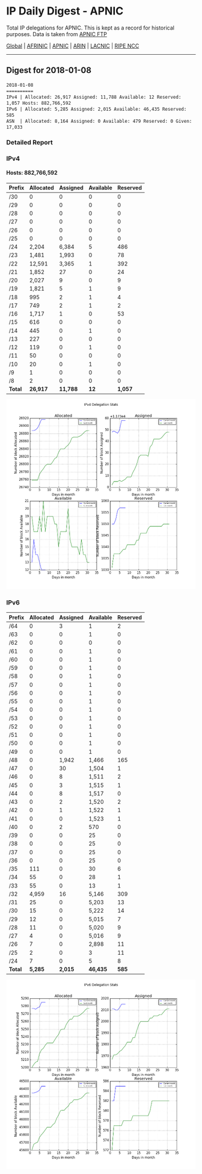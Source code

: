 # IP Daily Digest - APNIC

Total IP delegations for APNIC. This is kept as a record for historical purposes. Data is taken from [APNIC FTP](https://ftp.apnic.net/)

[Global](https://github.com/csmets/IP-Daily-Digest) | [AFRINIC](https://github.com/csmets/IP-Daily-Digest/tree/master/archives/AFRINIC) | [APNIC](https://github.com/csmets/IP-Daily-Digest/tree/master/archives/APNIC) | [ARIN](https://github.com/csmets/IP-Daily-Digest/tree/master/archives/ARIN) | [LACNIC](https://github.com/csmets/IP-Daily-Digest/tree/master/archives/LACNIC) | [RIPE NCC](https://github.com/csmets/IP-Daily-Digest/tree/master/archives/RIPE_NCC)

---

## Digest for 2018-01-08
```
2018-01-08
==========
IPv4 | Allocated: 26,917 Assigned: 11,788 Available: 12 Reserved: 1,057 Hosts: 882,766,592
IPv6 | Allocated: 5,285 Assigned: 2,015 Available: 46,435 Reserved: 585
ASN  | Allocated: 8,164 Assigned: 0 Available: 479 Reserved: 0 Given: 17,033
```

### Detailed Report

### IPv4

#### Hosts: **882,766,592**

| Prefix | Allocated | Assigned | Available | Reserved |
| ----- | ----- | ----- | ----- | ----- |
| /30 | 0 | 0 | 0 | 0 |
| /29 | 0 | 0 | 0 | 0 |
| /28 | 0 | 0 | 0 | 0 |
| /27 | 0 | 0 | 0 | 0 |
| /26 | 0 | 0 | 0 | 0 |
| /25 | 0 | 0 | 0 | 0 |
| /24 | 2,204 | 6,384 | 5 | 486 |
| /23 | 1,481 | 1,993 | 0 | 78 |
| /22 | 12,591 | 3,365 | 1 | 392 |
| /21 | 1,852 | 27 | 0 | 24 |
| /20 | 2,027 | 9 | 0 | 9 |
| /19 | 1,821 | 5 | 1 | 9 |
| /18 | 995 | 2 | 1 | 4 |
| /17 | 749 | 2 | 1 | 2 |
| /16 | 1,717 | 1 | 0 | 53 |
| /15 | 616 | 0 | 0 | 0 |
| /14 | 445 | 0 | 1 | 0 |
| /13 | 227 | 0 | 0 | 0 |
| /12 | 119 | 0 | 1 | 0 |
| /11 | 50 | 0 | 0 | 0 |
| /10 | 20 | 0 | 1 | 0 |
| /9 | 1 | 0 | 0 | 0 |
| /8 | 2 | 0 | 0 | 0 |
| **Total** | **26,917** | **11,788** | **12** | **1,057** |

![ipv4-stats](ipv4-figure.png)

### IPv6

| Prefix | Allocated | Assigned | Available | Reserved |
| ----- | ----- | ----- | ----- | ----- |
| /64 | 0 | 3 | 1 | 2 |
| /63 | 0 | 0 | 1 | 0 |
| /62 | 0 | 0 | 0 | 0 |
| /61 | 0 | 0 | 1 | 0 |
| /60 | 0 | 0 | 1 | 0 |
| /59 | 0 | 0 | 1 | 0 |
| /58 | 0 | 0 | 1 | 0 |
| /57 | 0 | 0 | 1 | 0 |
| /56 | 0 | 0 | 1 | 0 |
| /55 | 0 | 0 | 1 | 0 |
| /54 | 0 | 0 | 1 | 0 |
| /53 | 0 | 0 | 1 | 0 |
| /52 | 0 | 0 | 1 | 0 |
| /51 | 0 | 0 | 1 | 0 |
| /50 | 0 | 0 | 1 | 0 |
| /49 | 0 | 0 | 1 | 0 |
| /48 | 0 | 1,942 | 1,466 | 165 |
| /47 | 0 | 30 | 1,504 | 1 |
| /46 | 0 | 8 | 1,511 | 2 |
| /45 | 0 | 3 | 1,515 | 1 |
| /44 | 0 | 8 | 1,517 | 0 |
| /43 | 0 | 2 | 1,520 | 2 |
| /42 | 0 | 1 | 1,522 | 1 |
| /41 | 0 | 0 | 1,523 | 1 |
| /40 | 0 | 2 | 570 | 0 |
| /39 | 0 | 0 | 25 | 0 |
| /38 | 0 | 0 | 25 | 0 |
| /37 | 0 | 0 | 25 | 0 |
| /36 | 0 | 0 | 25 | 0 |
| /35 | 111 | 0 | 30 | 6 |
| /34 | 55 | 0 | 28 | 1 |
| /33 | 55 | 0 | 13 | 1 |
| /32 | 4,959 | 16 | 5,146 | 309 |
| /31 | 25 | 0 | 5,203 | 13 |
| /30 | 15 | 0 | 5,222 | 14 |
| /29 | 12 | 0 | 5,015 | 7 |
| /28 | 11 | 0 | 5,020 | 9 |
| /27 | 4 | 0 | 5,016 | 9 |
| /26 | 7 | 0 | 2,898 | 11 |
| /25 | 2 | 0 | 3 | 11 |
| /24 | 7 | 0 | 5 | 8 |
| **Total** | **5,285** | **2,015** | **46,435** | **585** |

![ipv6-stats](ipv6-figure.png)